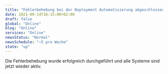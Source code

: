 ```yaml
---
title: "Fehlerbehebung bei der Deployment Automatisierung abgeschlossen"
date: 2021-09-14T16:15:00+02:00
draft: false
global: "Online"
blog: "Online"
services: "Online"
newsStatus: "Normal"
newsSchedule: "~5 pro Woche"
state: "up"
---
```


Die Fehlerbehebung wurde erfolgreich durchgeführt und alle Systeme sind jetzt wieder aktiv.

